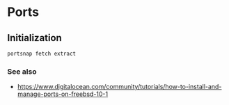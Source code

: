 # Ports

## Initialization

```sh
portsnap fetch extract
```

### See also

 - https://www.digitalocean.com/community/tutorials/how-to-install-and-manage-ports-on-freebsd-10-1
